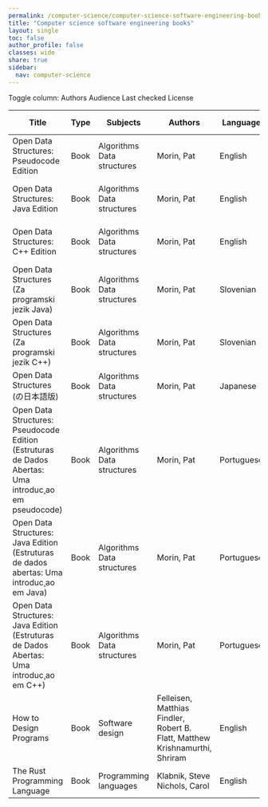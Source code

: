 ```yaml
---
permalink: /computer-science/computer-science-software-engineering-books/
title: "Computer science software engineering books"
layout: single
toc: false
author_profile: false
classes: wide
share: true
sidebar:
  nav: computer-science
---
```


<div class="table_cols_toggles">
Toggle column: <a class="toggle-vis btn btn--danger" data-column="3">Authors</a> <a class="toggle-vis btn btn--danger" data-column="5">Audience</a> <a class="toggle-vis btn btn--danger" data-column="8">Last checked</a> <a class="toggle-vis btn btn--danger" data-column="9">License</a>
</div>
<table class="display" style="width:100%">
<thead>
<tr>
    <th>Title</th>
    <th>Type</th>
    <th>Subjects</th>
    <th>Authors</th>
    <th>Language</th>
    <th>Audience</th>
    <th>Reviews</th>
    <th>URLs</th>
    <th>Last checked</th>
    <th>License</th>
</tr>
</thead>
<tbody>
<tr>
    <td>Open Data Structures: Pseudocode Edition</td>
    <td>Book</td>
    <td>Algorithms<br>Data structures</td>
    <td>Morin, Pat</td>
    <td>English</td>
    <td>Pract</td>
    <td></td>
    <td><a href="https://opendatastructures.org/ods-python.pdf" target="_blank" class="btn btn--primary">PDF</a><br><a href="https://opendatastructures.org/ods-python/" target="_blank" class="btn btn--primary">Web</a><br><a href="https://github.com/patmorin/ods" target="_blank" class="btn btn--primary">Code</a><br><a href="https://opendatastructures.org/" target="_blank" class="btn btn--info">Site</a></td>
    <td>2023-12-02</td>
    <td>CC BY 2.5 CA DEED</td>
</tr>
<tr>
    <td>Open Data Structures: Java Edition</td>
    <td>Book</td>
    <td>Algorithms<br>Data structures</td>
    <td>Morin, Pat</td>
    <td>English</td>
    <td>Pract</td>
    <td></td>
    <td><a href="https://opendatastructures.org/ods-java.pdf" target="_blank" class="btn btn--primary">PDF</a><br><a href="https://opendatastructures.org/ods-java/" target="_blank" class="btn btn--primary">Web</a><br><a href="https://github.com/patmorin/ods" target="_blank" class="btn btn--primary">Code</a><br><a href="https://opendatastructures.org/" target="_blank" class="btn btn--info">Site</a></td>
    <td>2023-12-02</td>
    <td>CC BY 2.5 CA DEED</td>
</tr>
<tr>
    <td>Open Data Structures: C++ Edition</td>
    <td>Book</td>
    <td>Algorithms<br>Data structures</td>
    <td>Morin, Pat</td>
    <td>English</td>
    <td>Pract</td>
    <td></td>
    <td><a href="https://opendatastructures.org/ods-cpp.pdf" target="_blank" class="btn btn--primary">PDF</a><br><a href="https://opendatastructures.org/ods-cpp/" target="_blank" class="btn btn--primary">Web</a><br><a href="https://github.com/patmorin/ods" target="_blank" class="btn btn--primary">Code</a><br><a href="https://opendatastructures.org/" target="_blank" class="btn btn--info">Site</a></td>
    <td>2023-12-02</td>
    <td>CC BY 2.5 CA DEED</td>
</tr>
<tr>
    <td>Open Data Structures (Za programski jezik Java)</td>
    <td>Book</td>
    <td>Algorithms<br>Data structures</td>
    <td>Morin, Pat</td>
    <td>Slovenian</td>
    <td>Pract</td>
    <td></td>
    <td><a href="https://sl.opendatastructures.org/ods-sl-java.pdf" target="_blank" class="btn btn--primary">PDF</a><br><a href="https://sl.opendatastructures.org/" target="_blank" class="btn btn--info">Site</a></td>
    <td>2023-12-02</td>
    <td>CC BY 2.5 CA DEED</td>
</tr>
<tr>
    <td>Open Data Structures (Za programski jezik C++)</td>
    <td>Book</td>
    <td>Algorithms<br>Data structures</td>
    <td>Morin, Pat</td>
    <td>Slovenian</td>
    <td>Pract</td>
    <td></td>
    <td><a href="https://sl.opendatastructures.org/ods-sl-cpp.pdf" target="_blank" class="btn btn--primary">PDF</a><br><a href="https://sl.opendatastructures.org/" target="_blank" class="btn btn--info">Site</a></td>
    <td>2023-12-02</td>
    <td>CC BY 2.5 CA DEED</td>
</tr>
<tr>
    <td>Open Data Structures (の日本語版)</td>
    <td>Book</td>
    <td>Algorithms<br>Data structures</td>
    <td>Morin, Pat</td>
    <td>Japanese</td>
    <td>Pract</td>
    <td></td>
    <td><a href="https://sites.google.com/view/open-data-structures-ja/home" target="_blank" class="btn btn--info">Site</a></td>
    <td>2023-12-02</td>
    <td>CC BY 2.5 CA DEED</td>
</tr>
<tr>
    <td>Open Data Structures: Pseudocode Edition (Estruturas de Dados Abertas: Uma introduc¸ao em pseudocode)</td>
    <td>Book</td>
    <td>Algorithms<br>Data structures</td>
    <td>Morin, Pat</td>
    <td>Portuguese</td>
    <td>Pract</td>
    <td></td>
    <td><a href="https://www.facom.ufu.br/~albertini/ods-python.pdf" target="_blank" class="btn btn--primary">PDF</a><br><a href="https://github.com/albertiniufu/ods" target="_blank" class="btn btn--primary">Code</a></td>
    <td>2023-12-02</td>
    <td>CC BY 2.5 CA DEED</td>
</tr>
<tr>
    <td>Open Data Structures: Java Edition (Estruturas de dados abertas: Uma introduc¸ao em Java)</td>
    <td>Book</td>
    <td>Algorithms<br>Data structures</td>
    <td>Morin, Pat</td>
    <td>Portuguese</td>
    <td>Pract</td>
    <td></td>
    <td><a href="https://www.facom.ufu.br/~albertini/ods-java.pdf" target="_blank" class="btn btn--primary">PDF</a><br><a href="https://github.com/albertiniufu/ods" target="_blank" class="btn btn--primary">Code</a></td>
    <td>2023-12-02</td>
    <td>CC BY 2.5 CA DEED</td>
</tr>
<tr>
    <td>Open Data Structures: Java Edition (Estruturas de Dados Abertas: Uma introduc¸ao em C++)</td>
    <td>Book</td>
    <td>Algorithms<br>Data structures</td>
    <td>Morin, Pat</td>
    <td>Portuguese</td>
    <td>Pract</td>
    <td></td>
    <td><a href="https://www.facom.ufu.br/~albertini/ods-cpp.pdf" target="_blank" class="btn btn--primary">PDF</a><br><a href="https://github.com/albertiniufu/ods" target="_blank" class="btn btn--primary">Code</a></td>
    <td>2023-12-02</td>
    <td>CC BY 2.5 CA DEED</td>
</tr>
<tr>
    <td>How to Design Programs</td>
    <td>Book</td>
    <td>Software design</td>
    <td>Felleisen, Matthias<br>Findler, Robert B.<br>Flatt, Matthew<br>Krishnamurthi, Shriram</td>
    <td>English</td>
    <td>Undergrad</td>
    <td></td>
    <td><a href="https://htdp.org/2023-8-14/Book/index.html" target="_blank" class="btn btn--primary">Web</a><br><a href="https://htdp.org/" target="_blank" class="btn btn--info">Site</a></td>
    <td>2023-12-02</td>
    <td>CC BY-NC-ND 2.0 LEGAL CODE</td>
</tr>
<tr>
    <td>The Rust Programming Language</td>
    <td>Book</td>
    <td>Programming languages</td>
    <td>Klabnik, Steve<br>Nichols, Carol</td>
    <td>English</td>
    <td>Pract</td>
    <td></td>
    <td><a href="https://doc.rust-lang.org/book/title-page.html" target="_blank" class="btn btn--primary">Web</a></td>
    <td>2023-12-02</td>
    <td></td>
</tr>
<tfoot>
<tr>
    <td></td>
    <td></td>
    <td></td>
    <td></td>
    <td></td>
    <td></td>
    <td></td>
    <td></td>
    <td></td>
    <td></td>
</tr>
</tfoot>
